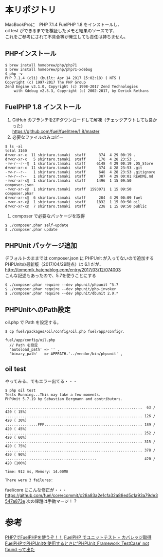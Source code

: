# 本リポジトリ
MacBookProに　PHP 7.1.4 FuelPHP 1.8 をインストールし、<br>
oil test ができるまでを検証したメモと結果のソースです、<br>
これをご参考にされて不具合等が発生しても責任は持ちません。

## PHPインストール
```
$ brew install homebrew/php/php71
$ brew install homebrew/php/php71-xdebug
$ php -v
PHP 7.1.4 (cli) (built: Apr 14 2017 15:02:18) ( NTS )
Copyright (c) 1997-2017 The PHP Group
Zend Engine v3.1.0, Copyright (c) 1998-2017 Zend Technologies
    with Xdebug v2.5.3, Copyright (c) 2002-2017, by Derick Rethans
```
## FuelPHP 1.8 インストール
1. GitHub のブランチをZIPダウンロードして解凍（チェックアウトしても良かった）<br>
https://github.com/fuel/fuel/tree/1.8/master
1. 必要なファイルのみコピー
```
$ ls -al
total 3160
drwxr-xr-x  11 shintaro.tamaki  staff      374  4 29 00:19 .
drwxr-xr-x   5 shintaro.tamaki  staff      170  4 28 23:53 ..
-rw-r--r--@  1 shintaro.tamaki  staff     6148  4 29 00:19 .DS_Store
drwxr-xr-x  11 shintaro.tamaki  staff      374  4 28 23:53 .git
-rw-r--r--   1 shintaro.tamaki  staff      648  4 28 23:53 .gitignore
-rw-r--r--   1 shintaro.tamaki  staff      387  4 29 00:01 README.md
-rwxr-xr-x@  1 shintaro.tamaki  staff     1496  1 15 09:50 composer.json
-rwxr-xr-x@  1 shintaro.tamaki  staff  1593071  1 15 09:50 composer.phar
drwxr-xr-x@  6 shintaro.tamaki  staff      204  4 29 00:09 fuel
-rwxr-xr-x@  1 shintaro.tamaki  staff     1832  1 15 09:50 oil
drwxr-xr-x@  7 shintaro.tamaki  staff      238  1 15 09:50 public
```
1. composer で必要なパッケージを取得
```
$ ./composer.phar self-update
$ ./composer.phar update
```
## PHPUnit パッケージ追加
デフォルトのままでは composer.json に PHPUnit が入ってないので追加する<br>
PHPUnitの最新版（2017/04/29時点）は 6.1 だが、<br>
http://tomomik.hatenablog.com/entry/2017/03/12/074003 <br>
こんな記述もあったので、5.7を使うことにする
```
$ ./composer.phar require --dev phpunit/phpunit ^5.7
$ ./composer.phar require --dev phpunit/php-invoker
$ ./composer.phar require --dev phpunit/dbunit 2.0.*
```
## PHPUnitへのPath設定
oil.php で Path を設定する。
```
$ cp fuel/packages/oil/config/oil.php fuel/app/config/.
```
```
fuel/app/config/oil.php
  // Path を設定
  'autoload_path' => '' ,
  'binary_path'   => APPPATH.'../vendor/bin/phpunit' ,
```
## oil test
やってみる、でもエラー出てる・・・
```
$ php oil test
Tests Running...This may take a few moments.
PHPUnit 5.7.19 by Sebastian Bergmann and contributors.

...............................................................  63 / 420 ( 15%)
............................................................... 126 / 420 ( 30%)
...............FFF............................................. 189 / 420 ( 45%)
............................................................... 252 / 420 ( 60%)
............................................................... 315 / 420 ( 75%)
............................................................... 378 / 420 ( 90%)
..........................................                      420 / 420 (100%)

Time: 912 ms, Memory: 14.00MB

There were 3 failures:
```

fuel/core にこんな修正が・・・
https://github.com/fuel/core/commit/c28a83a2e1cfa32a88ed5c1a93a79de3547a873e
次の課題は手動マージ！？


# 参考
[PHP7でFuelPHPを使うぞ！！](http://tech-blog.shucream.net/entry/2016/02/01/210559)
[FuelPHP でユニットテスト + カバレッジ取得](http://qiita.com/hira3/items/f14bbc64b6a01d575e57)
[FuelPHPでPHPUnitを使用するときに'PHPUnit_Framework_TestCase' not found って出た](http://tomomik.hatenablog.com/entry/2017/03/12/074003)
